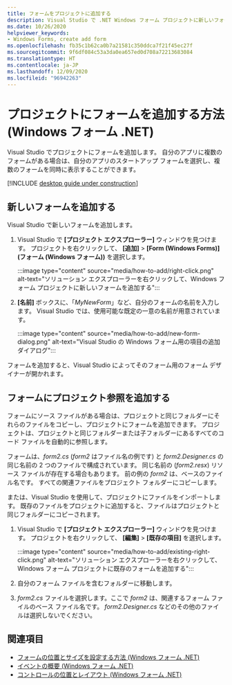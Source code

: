 ```yaml
---
title: フォームをプロジェクトに追加する
description: Visual Studio で .NET Windows フォーム プロジェクトに新しいフォームを追加する
ms.date: 10/26/2020
helpviewer_keywords:
- Windows Forms, create add form
ms.openlocfilehash: fb35c1b62ca0b7a21581c350ddca7f21f45ec27f
ms.sourcegitcommit: 9f6df084c53a3da0ea657ed0d708a72213683084
ms.translationtype: HT
ms.contentlocale: ja-JP
ms.lasthandoff: 12/09/2020
ms.locfileid: "96942263"
---
```

# <a name="how-to-add-a-form-to-a-project-windows-forms-net"></a>プロジェクトにフォームを追加する方法 (Windows フォーム .NET)

Visual Studio でプロジェクトにフォームを追加します。 自分のアプリに複数のフォームがある場合は、自分のアプリのスタートアップ フォームを選択し、複数のフォームを同時に表示することができます。

[!INCLUDE [desktop guide under construction](../../includes/desktop-guide-preview-note.md)]

## <a name="add-a-new-form"></a>新しいフォームを追加する

Visual Studio で新しいフォームを追加します。

01. Visual Studio で **[プロジェクト エクスプローラー]** ウィンドウを見つけます。 プロジェクトを右クリックして、 **[追加]**  >  **[Form (Windows Forms)]\(フォーム (Windows フォーム)\)** を選択します。

    :::image type="content" source="media/how-to-add/right-click.png" alt-text="ソリューション エクスプローラーを右クリックして、Windows フォーム プロジェクトに新しいフォームを追加する":::

01. **[名前]** ボックスに、「*MyNewForm*」など、自分のフォームの名前を入力します。 Visual Studio では、使用可能な既定の一意の名前が用意されています。

    :::image type="content" source="media/how-to-add/new-form-dialog.png" alt-text="Visual Studio の Windows フォーム用の項目の追加ダイアログ":::

フォームを追加すると、Visual Studio によってそのフォーム用のフォーム デザイナーが開かれます。

## <a name="add-a-project-reference-to-a-form"></a>フォームにプロジェクト参照を追加する

フォームにソース ファイルがある場合は、プロジェクトと同じフォルダーにそれらのファイルをコピーし、プロジェクトにフォームを追加できます。 プロジェクトは、プロジェクトと同じフォルダーまたは子フォルダーにあるすべてのコード ファイルを自動的に参照します。

フォームは、_form2.cs_ (_form2_ はファイル名の例です) と _form2.Designer.cs_ の同じ名前の 2 つのファイルで構成されています。 同じ名前の (_form2.resx_) リソース ファイルが存在する場合もあります。 前の例の _form2_ は、ベースのファイル名です。 すべての関連ファイルをプロジェクト フォルダーにコピーします。

または、Visual Studio を使用して、プロジェクトにファイルをインポートします。 既存のファイルをプロジェクトに追加すると、ファイルはプロジェクトと同じフォルダーにコピーされます。

01. Visual Studio で **[プロジェクト エクスプローラー]** ウィンドウを見つけます。 プロジェクトを右クリックして、 **[編集]**  >  **[既存の項目]** を選択します。

    :::image type="content" source="media/how-to-add/existing-right-click.png" alt-text="ソリューション エクスプローラーを右クリックして、Windows フォーム プロジェクトに既存のフォームを追加する":::

02. 自分のフォーム ファイルを含むフォルダーに移動します。

03. _form2.cs_ ファイルを選択します。ここで _form2_ は、関連するフォーム ファイルのベース ファイル名です。 _form2.Designer.cs_ などのその他のファイルは選択しないでください。

## <a name="see-also"></a>関連項目

- [フォームの位置とサイズを設定する方法 (Windows フォーム .NET)](how-to-position-and-resize.md)
- [イベントの概要 (Windows フォーム .NET)](events.md)
- [コントロールの位置とレイアウト (Windows フォーム .NET)](../controls/layout.md)

